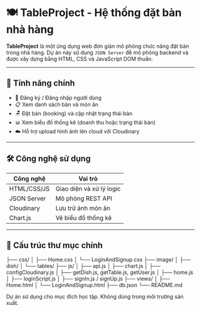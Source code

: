 ﻿# 🍽️ TableProject - Hệ thống đặt bàn nhà hàng

**TableProject** là một ứng dụng web đơn giản mô phỏng chức năng đặt bàn trong nhà hàng. Dự án này sử dụng `JSON Server` để mô phỏng backend và được xây dựng bằng HTML, CSS và JavaScript DOM thuần.

---

## 📌 Tính năng chính

- 👤 Đăng ký / Đăng nhập người dùng
- 📋 Xem danh sách bàn và món ăn
- 🪑 Đặt bàn (booking) và cập nhật trạng thái bàn
- 📊 Xem biểu đồ thống kê (doanh thu hoặc trạng thái bàn)
- ☁️ Hỗ trợ upload hình ảnh lên cloud với Cloudinary

---

## 🛠️ Công nghệ sử dụng

| Công nghệ        | Vai trò                        |
|------------------|--------------------------------|
| HTML/CSS/JS      | Giao diện và xử lý logic       |
| JSON Server      | Mô phỏng REST API              |
| Cloudinary       | Lưu trữ ảnh món ăn             |
| Chart.js         | Vẽ biểu đồ thống kê            |

---

## 📂 Cấu trúc thư mục chính
├── css/
│   ├── Home.css
│   └── LoginAndSignup.css
├── image/
│   ├── dish/
│   └── tables/
├── js/
│   ├── api.js
│   ├── chart.js
│   ├── configCloudinary.js
│   ├── getDish.js, getTable.js, getUser.js
│   ├── home.js
│   ├── loginScript.js
│   ├── signIn.js / signUp.js
├── views/
│   ├── Home.html
│   └── LoginAndSignup.html
├── db.json
└── README.md


Dự án sử dụng cho mục đích học tập. Không dùng trong môi trường sản xuất.
